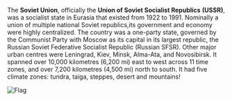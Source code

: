 <!--
title:       USSR
subtitle:    1922 – 1991
from:        1922
to:          1991
short:       
imageUrl:    
wikiUrl:     https://wikipedia.org/wiki/Soviet_Union
-->

The **Soviet Union**, officially the **Union of Soviet Socialist Republics** **(USSR)**, was a socialist state in Eurasia that existed from 1922 to 1991. Nominally a union of multiple national Soviet republics,its government and economy were highly centralized. The country was a one-party state, governed by the Communist Party with Moscow as its capital in its largest republic, the Russian Soviet Federative Socialist Republic (Russian SFSR). Other major urban centres were Leningrad, Kiev, Minsk, Alma-Ata, and Novosibirsk. It spanned over 10,000 kilometres (6,200 mi) east to west across 11 time zones, and over 7,200 kilometres (4,500 mi) north to south. It had five climate zones: tundra, taiga, steppes, desert and mountains!


![Flag](https://upload.wikimedia.org/wikipedia/commons/a/a9/Flag_of_the_Soviet_Union.svg)
